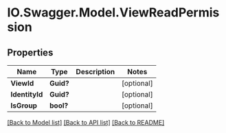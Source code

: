 # IO.Swagger.Model.ViewReadPermission
## Properties

Name | Type | Description | Notes
------------ | ------------- | ------------- | -------------
**ViewId** | **Guid?** |  | [optional] 
**IdentityId** | **Guid?** |  | [optional] 
**IsGroup** | **bool?** |  | [optional] 

[[Back to Model list]](../README.md#documentation-for-models) [[Back to API list]](../README.md#documentation-for-api-endpoints) [[Back to README]](../README.md)

